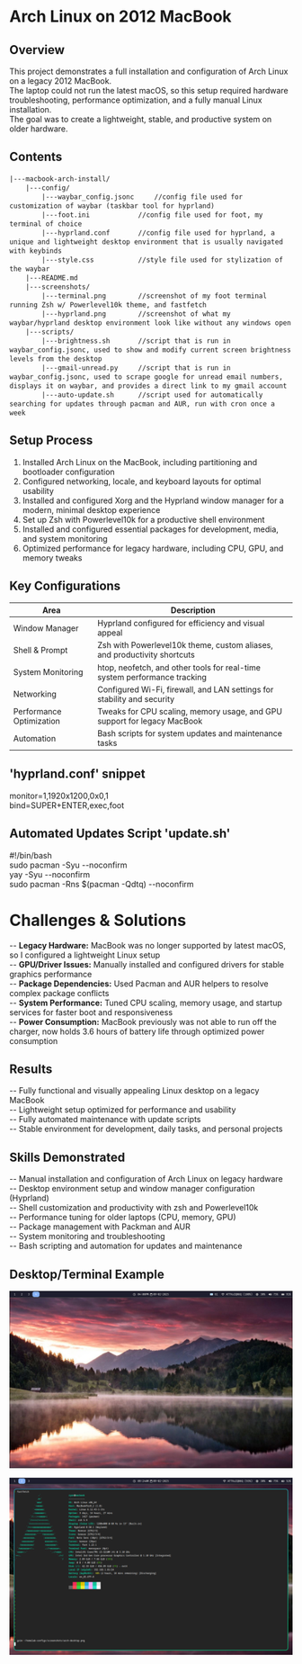 # Arch Linux on 2012 MacBook

## Overview
This project demonstrates a full installation and configuration of Arch Linux on a legacy 2012 MacBook.  
The laptop could not run the latest macOS, so this setup required hardware troubleshooting, performance optimization, and a fully manual Linux installation.  
The goal was to create a lightweight, stable, and productive system on older hardware.

## Contents
```text
|---macbook-arch-install/
    |---config/
        |---waybar_config.jsonc		//config file used for customization of waybar (taskbar tool for hyprland)
        |---foot.ini			//config file used for foot, my terminal of choice
        |---hyprland.conf		//config file used for hyprland, a unique and lightweight desktop environment that is usually navigated with keybinds
        |---style.css 			//style file used for stylization of the waybar
    |---README.md
    |---screenshots/
        |---terminal.png		//screenshot of my foot terminal running Zsh w/ Powerlevel10k theme, and fastfetch
        |---hyprland.png		//screenshot of what my waybar/hyprland desktop environment look like without any windows open
    |---scripts/
        |---brightness.sh		//script that is run in waybar_config.jsonc, used to show and modify current screen brightness levels from the desktop
        |---gmail-unread.py		//script that is run in waybar_config.jsonc, used to scrape google for unread email numbers, displays it on waybar, and provides a direct link to my gmail account
        |---auto-update.sh 		//script used for automatically searching for updates through pacman and AUR, run with cron once a week
```

## Setup Process
1. Installed Arch Linux on the MacBook, including partitioning and bootloader configuration   
2. Configured networking, locale, and keyboard layouts for optimal usability  
3. Installed and configured Xorg and the Hyprland window manager for a modern, minimal desktop experience  
4. Set up Zsh with Powerlevel10k for a productive shell environment  
5. Installed and configured essential packages for development, media, and system monitoring  
6. Optimized performance for legacy hardware, including CPU, GPU, and memory tweaks  

## Key Configurations

| Area                     | Description                                                               |
|--------------------------|---------------------------------------------------------------------------|
| Window Manager           | Hyprland configured for efficiency and visual appeal                      |
| Shell & Prompt           | Zsh with Powerlevel10k theme, custom aliases, and productivity shortcuts  |
| System Monitoring        | htop, neofetch, and other tools for real-time system performance tracking |
| Networking               | Configured Wi-Fi, firewall, and LAN settings for stability and security   |
| Performance Optimization | Tweaks for CPU scaling, memory usage, and GPU support for legacy MacBook  |
| Automation               | Bash scripts for system updates and maintenance tasks                     |

## 'hyprland.conf' snippet  
monitor=1,1920x1200,0x0,1  
bind=SUPER+ENTER,exec,foot  

## Automated Updates Script 'update.sh'  
#!/bin/bash  
sudo pacman -Syu --noconfirm  
yay -Syu --noconfirm  
sudo pacman -Rns $(pacman -Qdtq) --noconfirm  

# Challenges & Solutions  
-- **Legacy Hardware:** MacBook was no longer supported by latest macOS, so I configured a lightweight Linux setup  
-- **GPU/Driver Issues:** Manually installed and configured drivers for stable graphics performance  
-- **Package Dependencies:** Used Pacman and AUR helpers to resolve complex package conflicts  
-- **System Performance:** Tuned CPU scaling, memory usage, and startup services for faster boot and responsiveness  
-- **Power Consumption:** MacBook previously was not able to run off the charger, now holds 3.6 hours of battery life through optimized power consumption  

## Results
-- Fully functional and visually appealing Linux desktop on a legacy MacBook  
-- Lightweight setup optimized for performance and usability  
-- Fully automated maintenance with update scripts  
-- Stable environment for development, daily tasks, and personal projects  

## Skills Demonstrated
-- Manual installation and configuration of Arch Linux on legacy hardware  
-- Desktop environment setup and window manager configuration (Hyprland)  
-- Shell customization and productivity with zsh and Powerlevel10k  
-- Performance tuning for older laptops (CPU, memory, GPU)  
-- Package management with Packman and AUR  
-- System monitoring and troubleshooting  
-- Bash scripting and automation for updates and maintenance  

## Desktop/Terminal Example  
![Hyprland/Waybar Example](../macbook-arch-install/screenshots/hyprland.png)  

![Terminal Example](../macbook-arch-install/screenshots/terminal.png)  

